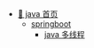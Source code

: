 - [:sunflower: java 首页](md/java/README.md)
  - [springboot](md/java/springboot/)
    - [java 多线程](md/java/basic/multithread/startthread.md)
